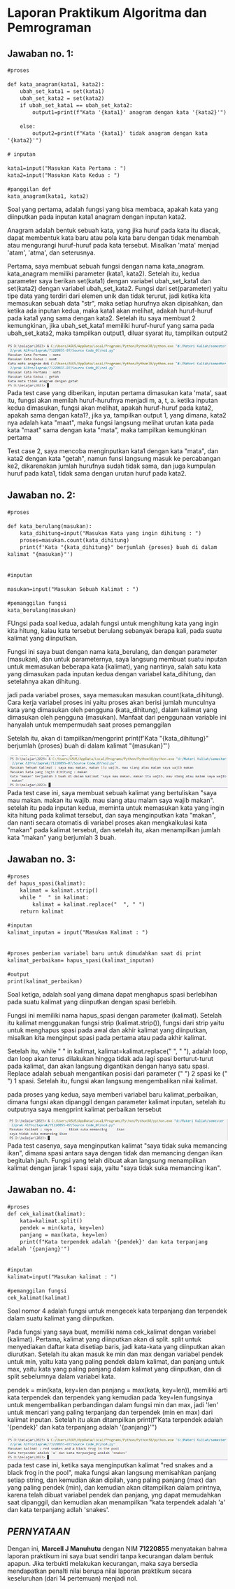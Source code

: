 # Laporan Praktikum Algoritma dan Pemrograman

## Jawaban no. 1:
~~~
#proses

def kata_anagram(kata1, kata2):
    ubah_set_kata1 = set(kata1)
    ubah_set_kata2 = set(kata2)
    if ubah_set_kata1 == ubah_set_kata2:
        output1=print(f"Kata '{kata1}' anagram dengan kata '{kata2}'")
        
    else:
        output2=print(f"Kata '{kata1}' tidak anagram dengan kata '{kata2}'")
       
# inputan

kata1=input("Masukan Kata Pertama : ")
kata2=input("Masukan Kata Kedua : ")

#panggilan def
kata_anagram(kata1, kata2)
~~~

Soal yang pertama, adalah fungsi yang bisa membaca, apakah kata yang diinputkan pada inputan kata1 anagram dengan inputan kata2.

Anagram adalah bentuk sebuah kata, yang jika huruf pada kata itu diacak, dapat membentuk kata baru atau pola kata baru dengan tidak menambah atau mengurangi huruf-huruf pada kata tersebut. Misalkan 'mata' menjad 'atam', 'atma', dan seterusnya.

Pertama, saya membuat sebuah fungsi dengan nama kata_anagram. kata_anagram memiliki parameter (kata1, kata2). Setelah itu, kedua parameter saya berikan set(kata1) dengan variabel ubah_set_kata1 dan set(kata2) dengan variabel ubah_set_kata2. Fungsi dari set(parameter) yaitu tipe data yang terdiri dari elemen unik dan tidak terurut, jadi ketika kita memasukan sebuah data "str", maka setiap hurufnya akan dipisahkan, dan ketika ada inputan kedua, maka kata1 akan melihat, adakah huruf-huruf pada kata1 yang sama dengan kata2. Setelah itu saya membuat 2 kemungkinan, jika ubah_set_kata1 memiliki huruf-huruf yang sama pada ubah_set_kata2, maka tampilkan output1, diluar syarat itu, tampilkan output2


<img src=no1.png>
Pada test case yang diberikan, inputan pertama dimasukan kata 'mata', saat itu, fungsi akan memilah huruf-hurufnya menjadi m, a, t, a. ketika inputan kedua dimasukan, fungsi akan melihat, apakah huruf-huruf pada kata2, apakah sama dengan kata1?, jika ya, tampilkan output 1, yang dimana, kata2 nya adalah kata "maat", maka fungsi langsung melihat urutan kata pada kata "maat" sama dengan kata "mata", maka tampilkan kemungkinan pertama

Test case 2, saya mencoba menginputkan kata1 dengan kata "mata", dan kata2 dengan kata "getah", namun funsi langsung masuk ke percabangan ke2, dikarenakan jumlah hurufnya sudah tidak sama, dan juga kumpulan huruf pada kata1, tidak sama dengan urutan huruf pada kata2.




## Jawaban no. 2:
~~~
#proses

def kata_berulang(masukan):
    kata_dihitung=input("Masukan Kata yang ingin dihitung : ")
    proses=masukan.count(kata_dihitung)
    print(f'Kata "{kata_dihitung}" berjumlah {proses} buah di dalam kalimat "{masukan}"')


#inputan

masukan=input("Masukan Sebuah Kalimat : ")

#pemanggilan fungsi
kata_berulang(masukan)
~~~

FUngsi pada soal kedua, adalah fungsi untuk menghitung kata yang ingin kita hitung, kalau kata tersebut berulang sebanyak berapa kali, pada suatu kalimat yang diinputkan.

Fungsi ini saya buat dengan nama kata_berulang, dan dengan parameter (masukan), dan untuk parameternya, saya langsung membuat suatu inputan untuk memasukan beberapa kata (kalimat), yang nantinya, salah satu kata yang dimasukan pada inputan kedua dengan variabel kata_dihitung, dan setelahnya akan dihitung. 

jadi pada variabel proses, saya memasukan masukan.count(kata_dihitung). Cara kerja variabel proses ini yaitu proses akan berisi jumlah munculnya kata yang dimasukan oleh pengguna (kata_dihitung), dalam kalimat yang dimasukan oleh pengguna (masukan). Manfaat dari penggunaan variable ini hanyalah untuk mempermudah saat proses pemanggilan

Setelah itu, akan di tampilkan/mengprint print(f'Kata "{kata_dihitung}" berjumlah {proses} buah di dalam kalimat "{masukan}"')

<img src=no2.png>
Pada test case ini, saya membuat sebuah kalimat yang bertuliskan "saya mau makan. makan itu wajib. mau siang atau malam saya wajib makan". setelah itu pada inputan kedua, meminta untuk memasukan kata yang ingin kita hitung pada kalimat tersebut, dan saya menginputkan kata "makan", dan nanti secara otomatis di variabel proses akan mengkalkulasi kata "makan" pada kalimat tersebut, dan setelah itu, akan menampilkan jumlah kata "makan" yang berjumlah 3 buah.



## Jawaban no. 3:
~~~
#proses
def hapus_spasi(kalimat):
    kalimat = kalimat.strip()
    while "  " in kalimat:
        kalimat = kalimat.replace("  ", " ")
    return kalimat

#inputan
kalimat_inputan = input("Masukan Kalimat : ")


#proses pemberian variabel baru untuk dimudahkan saat di print
kalimat_perbaikan= hapus_spasi(kalimat_inputan)

#output
print(kalimat_perbaikan)
~~~


Soal ketiga, adalah soal yang dimana dapat menghapus spasi berlebihan pada suatu kalimat yang diinputkan dengan spasi berlebih. 

Fungsi ini memiliki nama hapus_spasi dengan parameter (kalimat). Setelah itu kalimat menggunakan fungsi strip (kalimat.strip()), fungsi dari strip yaitu untuk menghapus spasi pada awal dan akhir kalimat yang diinputkan, misalkan kita menginput spasi pada pertama atau pada akhir kalimat. 

Setelah itu, while " " in kalimat, kalimat=kalimat.replace("  ", " "), adalah loop, dan loop akan terus dilakukan hingga tidak ada lagi spasi berturut-turut pada kalimat, dan akan langsung digantikan dengan hanya satu spasi. Replace adalah sebuah mengantikan posisi dari parameter ("  ") 2 spasi ke (" ") 1 spasi. Setelah itu, fungsi akan langsung mengembalikan nilai kalimat.

pada proses yang kedua, saya memberi variabel baru kalimat_perbaikan, dimana fungsi akan dipanggil dengan parameter kalimat inputan, setelah itu outputnya saya mengprint kalimat perbaikan tersebut


<img src=no3.png>
Pada test casenya, saya menginputkan kalimat "saya       tidak suka memancing    ikan", dimana spasi antara saya dengan tidak dan memancing dengan ikan begitulah jauh. Fungsi yang telah dibuat akan langsung menampilkan kalimat dengan jarak 1 spasi saja, yaitu "saya tidak suka memancing ikan".


## Jawaban no. 4:
~~~
#proses
def cek_kalimat(kalimat):
    kata=kalimat.split()
    pendek = min(kata, key=len)
    panjang = max(kata, key=len)
    print(f"Kata terpendek adalah '{pendek}' dan kata terpanjang adalah '{panjang}'")
       

#inputan
kalimat=input("Masukan kalimat : ")

#pemanggilan fungsi
cek_kalimat(kalimat)
~~~

Soal nomor 4 adalah fungsi untuk mengecek kata terpanjang dan terpendek dalam suatu kalimat yang diinputkan.

Pada fungsi yang saya buat, memiliki nama cek_kalimat dengan variabel (kalimat). Pertama, kalimat yang diinputkan akan di split. split untuk menyediakan daftar kata disetiap baris, jadi kata-kata yang diinputkan akan diurutkan. Setelah itu akan masuk ke min dan max dengan variabel pendek untuk min, yaitu kata yang paling pendek dalam kalimat, dan panjang untuk max, yaitu kata yang paling panjang dalam kalimat yang diinputkan, dan di split sebelumnya dalam variabel kata.

pendek = min(kata, key=len dan panjang = max(kata, key=len)), memiliki arti kata terpendek dan terpendek yang kemudian pada 'key=len  fungsinya untuk mengembalikan perbandingan dalam fungsi min dan max, jadi 'len' untuk mencari yang paling terpanjang dan terpendek (min en max) dari kalimat inputan. Setelah itu akan ditampilkan print(f"Kata terpendek adalah '{pendek}' dan kata terpanjang adalah '{panjang}'")



<img src=no4.png>
pada test case ini, ketika saya menginputkan kalimat "red snakes and a black frog in the pool", maka fungsi akan langsung memisahkan panjang setiap string, dan kemudian akan dipilah, yang paling panjang (max) dan yang paling pendek (min), dan kemudian akan ditampilkan dalam printnya, karena telah dibuat variabel pendek dan panjang, yng dapat memudahkan saat dipanggil, dan kemudian akan menampilkan "kata terpendek adalah 'a' dan kata terpanjang adlah 'snakes'.



## ***PERNYATAAN***
Dengan ini, **Marcell J Manuhutu** dengan NIM **71220855** menyatakan bahwa laporan praktikum ini saya buat sendiri tanpa kecurangan dalam bentuk apapun.  Jika terbukti melakukan kecurangan, maka saya bersedia mendapatkan penalti nilai berupa nilai laporan praktikum secara keseluruhan (dari 14 pertemuan) menjadi nol.